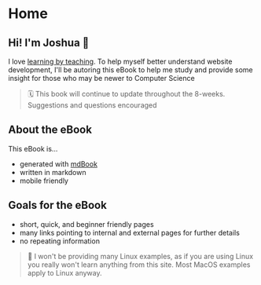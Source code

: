 # Home

## Hi! I'm Joshua 👋

I love [learning by teaching](https://en.wikipedia.org/wiki/Learning_by_teaching). To help myself better understand website development, I'll be autoring this eBook to help me study and provide some insight for those who may be newer to Computer Science

>  🗓️ This book will continue to update throughout the 8-weeks. Suggestions and questions encouraged

## About the eBook
This eBook is...
- generated with [mdBook](https://github.com/rust-lang/mdBook)
- written in markdown
- mobile friendly

## Goals for the eBook
- short, quick, and beginner friendly pages
- many links pointing to internal and external pages for further details
- no repeating information

> 🐧 I won't be providing many Linux examples, as if you are using Linux you really won't learn anything from this site. Most MacOS examples apply to Linux anyway.